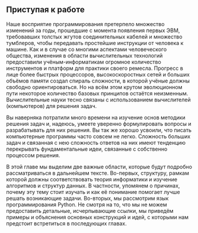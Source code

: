 Приступая к работе
------------------

Наше восприятие программирования претерпело множество изменений за годы, прошедшие с момента появления первых ЭВМ, требовавших толстых жгутов соединительных кабелей и множество тумблеров, чтобы передавать простейшие инструкции от человека к машине. Как и в случае со многими аспектами человеческого общества, изменения в области вычислительных технологий предоставили учёным-информатикам огромное количество инструментов и платформ для практики своего ремесла. Прогресс в лице более быстрых процессоров, высокоскоростных сетей и больших объёмов памяти создал спираль сложности, в которой учёные должны свободно ориентироваться. Но на всём этом крутом эволюционном пути некоторое количество базовых принципов остаётся неизменным. Вычислительные науки тесно связаны с использованием вычислителей (компьютеров) для решения задач.

Вы наверняка потратили много времени на изучение основ методики решения задач и, надеюсь, умеете уверенно формулировать вопросы и разрабатывать для них решения. Вы так же хорошо усвоили, что писать компьютерные программы часто совсем не легко. Сложность больших задач и связанная с нею сложность ответов на них имеют тенденцию перекрывать фундаментальные идеи, связанные с собственно процессом решения.

В этой главе мы выделим две важные области, которые будут подробно рассматриваться в дальнейшем тексте. Во-первых, структуру, рамкам которой должны соответствовать теория информатики и изучение алгоритмов и структур данных. В частности, упомянем о причинах, почему эту тему стоит изучать и как её понимание помогает лучше решать возникающие задачи. Во-вторых, мы рассмотрим язык программирования Python. Не смотря на то, что мы не можем предоставить детальные, исчерпывающие ссылки, мы приведём примеры и объяснения основных конструкций и идей, с которыми нам предстоит встретиться в последующих главах.
